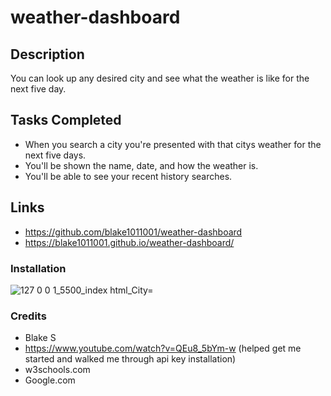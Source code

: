 # weather-dashboard

## Description 
You can look up any desired city and see what the weather is like for the next five day.

## Tasks Completed 
* When you search a city you're presented with that citys weather for the next five days.
* You'll be shown the name, date, and how the weather is.
* You'll be able to see your recent history searches.

## Links 
* https://github.com/blake1011001/weather-dashboard
* https://blake1011001.github.io/weather-dashboard/

### Installation 
![127 0 0 1_5500_index html_City=](https://user-images.githubusercontent.com/121069049/224183184-aab49357-a0ef-4c5c-bb15-6a972ea0ab6a.png)

### Credits 
* Blake S 
* https://www.youtube.com/watch?v=QEu8_5bYm-w (helped get me started and walked me through api key installation)
* w3schools.com 
* Google.com